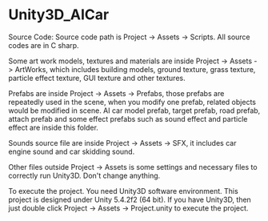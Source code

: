 # Unity3D_AICar
Source Code:
Source code path is Project -> Assets -> Scripts.
All source codes are in C sharp.

Some art work models, textures and materials are inside Project -> Assets -> ArtWorks, which includes building models, ground texture, grass texture, particle effect texture, GUI texture and other textures.

Prefabs are inside Project -> Assets -> Prefabs, those prefabs are repeatedly used in the scene, when you modify one prefab, related objects would be modified in scene. AI car model prefab, target prefab, road prefab, attach prefab and some effect prefabs such as sound effect and particle effect are inside this folder.

Sounds source file are inside Project -> Assets -> SFX, it includes car engine sound and car skidding sound.

Other files outside Project -> Assets is some settings and necessary files to correctly run Unity3D. Don't change anything.

To execute the project. You need Unity3D software environment. This project is designed under Unity 5.4.2f2 (64 bit). If you have Unity3D, then just double click Project -> Assets -> Project.unity to execute the project.
